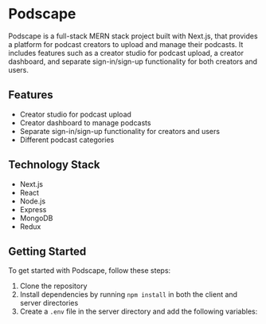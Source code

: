 # Podscape

Podscape is a full-stack MERN stack project built with Next.js, that provides a platform for podcast creators to upload and manage their podcasts. It includes features such as a creator studio for podcast upload, a creator dashboard, and separate sign-in/sign-up functionality for both creators and users.

## Features

- Creator studio for podcast upload
- Creator dashboard to manage podcasts
- Separate sign-in/sign-up functionality for creators and users
- Different podcast categories

## Technology Stack

- Next.js
- React
- Node.js
- Express
- MongoDB
- Redux

## Getting Started

To get started with Podscape, follow these steps:

1. Clone the repository
2. Install dependencies by running `npm install` in both the client and server directories
3. Create a `.env` file in the server directory and add the following variables:
